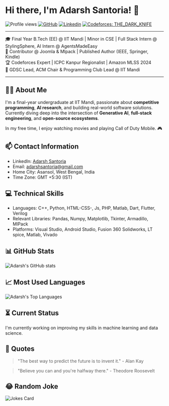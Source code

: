 <!-- Your title -->
# Hi there, I'm Adarsh Santoria! 👋

<!-- Your badges -->
![Profile views](https://komarev.com/ghpvc/?username=AdarshSantoria&label=Profile%20views&color=0e75b6&style=flat)
[![GitHub](https://img.shields.io/github/followers/adarshsantoria?label=Follow&style=social)](https://github.com/adarshsantoria)
[![Linkedin](https://img.shields.io/badge/-AdarshSantoria-blue?style=flat&logo=Linkedin&logoColor=white&link=https://www.linkedin.com/in/adarsh-santoria/)](https://www.linkedin.com/in/adarsh-santoria-2aa61b236/)
[![Codeforces: THE_DARK_KNIFE](https://img.shields.io/badge/Codeforces-THE_DARK_KNIFE-FFA500?style=flat-square&logo=codeforces)](https://codeforces.com/profile/THE_DARK_KNIFE)

---

🎓 Final Year B.Tech (EE) @ IIT Mandi | Minor in CSE | Full Stack Intern @ StylingSphere, AI Intern @ AgentsMadeEasy  
🧠 Contributor @ Joomla & Mlpack | Published Author (IEEE, Springer, Kindle)  
🏆 Codeforces Expert | ICPC Kanpur Regionalist | Amazon MLSS 2024  
🎯 GDSC Lead, ACM Chair & Programming Club Lead @ IIT Mandi

---

<!-- Your introduction -->
## 👨‍💻 About Me
I'm a final-year undergraduate at IIT Mandi, passionate about **competitive programming**, **AI research**, and building real-world software solutions.  
Currently diving deep into the intersection of **Generative AI**, **full-stack engineering**, and **open-source ecosystems**.

In my free time, I enjoy watching movies and playing Call of Duty Mobile. 🎮

<!-- Your contact information -->
## 📫 Contact Information

- LinkedIn: [Adarsh Santoria](https://www.linkedin.com/in/adarsh-santoria-2aa61b236/)
- Email: adarshsantoria@gmail.com
- Home City: Asansol, West Bengal, India
- Time Zone: GMT +5:30 (IST)

<!-- Your technical skills -->
## 💻 Technical Skills

- Languages: C++, Python, HTML-CSS-, Js, PHP, Matlab, Dart, Flutter, Verilog
- Relevant Libraries: Pandas, Numpy, Matplotlib, Tkinter, Armadillo, MlPack
- Platforms: Visual Studio, Android Studio, Fusion 360 Solidworks, LT spice, Matlab, Vivado

<!-- Your GitHub stats -->
## 📊 GitHub Stats

![Adarsh's GitHub stats](https://github-readme-stats.vercel.app/api?username=adarshsantoria&show_icons=true&theme=radical)

<!-- Your most used languages -->
## 📈 Most Used Languages

![Adarsh's Top Languages](https://github-readme-stats.vercel.app/api/top-langs/?username=adarshsantoria&layout=compact&theme=radical)

<!-- Your current status -->
## ⏳ Current Status

I'm currently working on improving my skills in machine learning and data science.

<!-- Your quotes -->
## 💬 Quotes

> "The best way to predict the future is to invent it." - Alan Kay

> "Believe you can and you're halfway there." - Theodore Roosevelt

<!-- Your random joke -->
## 😂 Random Joke

![Jokes Card](https://readme-jokes.vercel.app/api)

